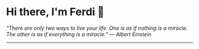 <h1>Hi there, I'm Ferdi 👋</h1>

<p><em>
  "There are only two ways to live your life. One is as if nothing is a miracle. The other is as if everything is a miracle." — Albert Einstein
</em></p>

---
